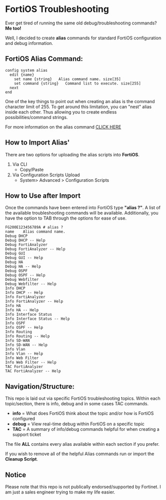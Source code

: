 # FortiOS Troubleshooting

Ever get tired of running the same old debug/troubleshooting commands? **Me too!**

Well, I decided to create **alias** commands for standard FortiOS configuration and debug information. 

## FortiOS Alias Command:
```
config system alias
  edit {name}
    set name {string}   Alias command name. size[35]
    set command {string}   Command list to execute. size[255]
  next
end
```

One of the key things to point out when creating an alias is the command character limit of 255. To get around this limitation, you can "nest" alias inside each other. Thus allowing you to create endless possibilities/command strings.

For more information on the alias command [CLICK HERE](https://docs.fortinet.com/document/fortigate/6.0.5/cli-reference/991461/system-alias)

## How to Import Alias'

There are two options for uploading the alias scripts into **FortiOS**.

1. Via CLI
   - Copy/Paste
2. Via Configuration Scripts Upload
   - System> Advanced > Configuration Scripts

## How to Use after Import

Once the commands have been entered into FortiOS type **"alias ?"**. A list of the available troubleshooting commands will be available. Additionally, you have the option to TAB through the options for ease of use.

```
FG200E123456789A # alias ?
name    Alias command name.
Debug DHCP
Debug DHCP -- Help
Debug FortiAnalyzer
Debug FortiAnalyzer -- Help
Debug GUI
Debug GUI -- Help
Debug HA
Debug HA -- Help
Debug OSPF
Debug OSPF -- Help
Debug Webfilter
Debug Webfilter -- Help
Info DHCP
Info DHCP -- Help
Info FortiAnalyzer
Info FortiAnalyzer -- Help
Info HA
Info HA -- Help
Info Interface Status
Info Interface Status -- Help
Info OSPF
Info OSPF -- Help
Info Routing
Info Routing -- Help
Info SD-WAN
Info SD-WAN -- Help
Info Vlan
Info Vlan -- Help
Info Web Filter
Info Web Filter -- Help
TAC FortiAnalyzer
TAC FortiAnalyzer -- Help
```

## Navigation/Structure:

This repo is laid out via specific FortiOS troubleshooting topics. Within each topic/section, there is info, debug and in some cases TAC commands.

- **info** = What does FortiOS think about the topic and/or how is FortiOS configured
- **debug** = View real-time debug within FortiOS on a specific topic
- **TAC** = A summary of info/debug commands helpful for when creating a support ticket

The file **ALL** contains every alias available within each section if you prefer.

If you wish to remove all of the helpful Alias commands run or import the **Cleanup Script**.

## Notice

Please note that this repo is not publically endorsed/supported by Fortinet. I am just a sales engineer trying to make my life easier.
